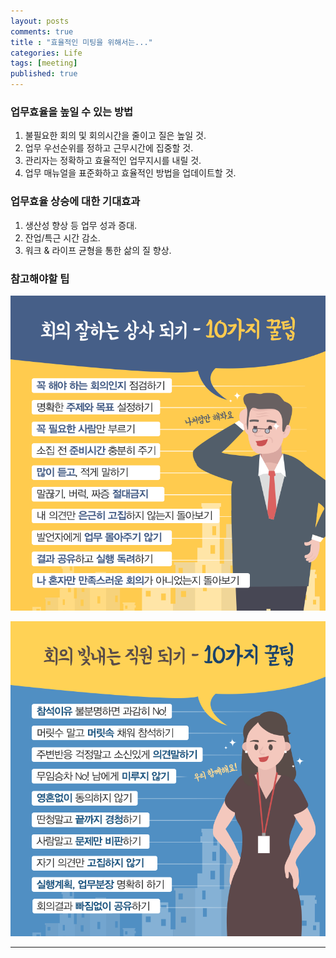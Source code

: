 ```yaml
---
layout: posts
comments: true
title : "효율적인 미팅을 위해서는..."
categories: Life
tags: [meeting]
published: true
---
```


### 업무효율을 높일 수 있는 방법
1. 불필요한 회의 및 회의시간을 줄이고 질은 높일 것.
2. 업무 우선순위를 정하고 근무시간에 집중할 것.
3. 관리자는 정확하고 효율적인 업무지시를 내릴 것.
4. 업무 매뉴얼을 표준화하고 효율적인 방법을 업데이트할 것.

### 업무효율 상승에 대한 기대효과
1. 생산성 향상 등 업무 성과 증대.
2. 잔업/특근 시간 감소.
3. 워크 & 라이프 균형을 통한 삶의 질 향상.

### 참고해야할 팁

![미팅 잘하는 상사](/assets/images/2022-04-18/meeting_image1.JPG)

![회의 빛내는 사원](/assets/images/2022-04-18/meeting_image2.JPG)

---

